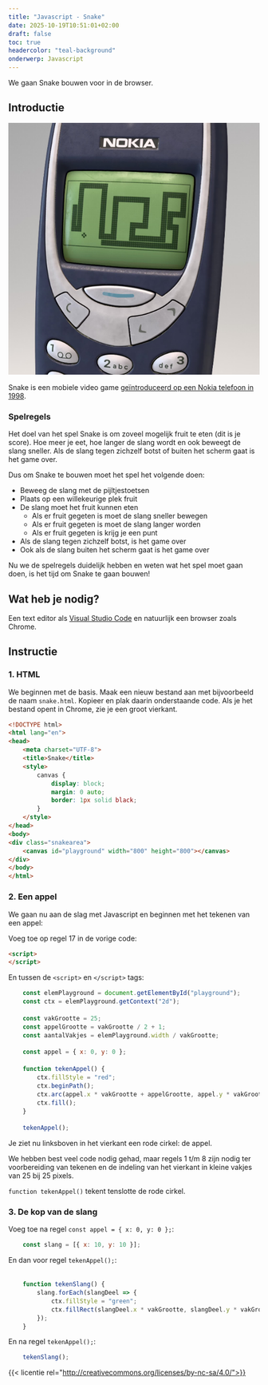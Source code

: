 ```yaml
---
title: "Javascript - Snake"
date: 2025-10-19T10:51:01+02:00
draft: false
toc: true
headercolor: "teal-background"
onderwerp: Javascript 
---
```


We gaan Snake bouwen voor in de browser.

<!--more-->

## Introductie

![Snake op een Nokia](nokia-snake.png)

Snake is een mobiele video game [geïntroduceerd op een Nokia telefoon in 1998](https://en.wikipedia.org/wiki/Snake_(1998_video_game)).

### Spelregels
Het doel van het spel Snake is om zoveel mogelijk fruit te eten (dit is je score).
Hoe meer je eet, hoe langer de slang wordt en ook beweegt de slang sneller.
Als de slang tegen zichzelf botst of buiten het scherm gaat is het game over.

Dus om Snake te bouwen moet het spel het volgende doen:

- Beweeg de slang met de pijltjestoetsen
- Plaats op een willekeurige plek fruit
- De slang moet het fruit kunnen eten
  - Als er fruit gegeten is moet de slang sneller bewegen
  - Als er fruit gegeten is moet de slang langer worden
  - Als er fruit gegeten is krijg je een punt
- Als de slang tegen zichzelf botst, is het game over
- Ook als de slang buiten het scherm gaat is het game over

Nu we de spelregels duidelijk hebben en weten wat het spel moet gaan doen, is het tijd om Snake te gaan bouwen!

## Wat heb je nodig?

Een text editor als [Visual Studio Code](https://code.visualstudio.com/) en natuurlijk een browser zoals Chrome.

## Instructie

### 1. HTML

We beginnen met de basis. Maak een nieuw bestand aan met bijvoorbeeld de naam `snake.html`. Kopieer en plak daarin
onderstaande code. Als je het bestand opent in Chrome, zie je een groot vierkant.

```html
<!DOCTYPE html>
<html lang="en">
<head>
    <meta charset="UTF-8">
    <title>Snake</title>
    <style>
        canvas {
            display: block;
            margin: 0 auto;
            border: 1px solid black;
        }
    </style>
</head>
<body>
<div class="snakearea">
    <canvas id="playground" width="800" height="800"></canvas>
</div>
</body>
</html>
```

### 2. Een appel

We gaan nu aan de slag met Javascript en beginnen met het tekenen van een appel:

Voeg toe op regel 17 in de vorige code:
```html
<script>
</script>
```
En tussen de `<script>` en `</script>` tags:

```javascript
    const elemPlayground = document.getElementById("playground");
    const ctx = elemPlayground.getContext("2d");

    const vakGrootte = 25;
    const appelGrootte = vakGrootte / 2 + 1;
    const aantalVakjes = elemPlayground.width / vakGrootte;

    const appel = { x: 0, y: 0 };

    function tekenAppel() {
        ctx.fillStyle = "red";
        ctx.beginPath();
        ctx.arc(appel.x * vakGrootte + appelGrootte, appel.y * vakGrootte + appelGrootte, appelGrootte, 0, 2 * Math.PI);
        ctx.fill();
    }

    tekenAppel();
```
Je ziet nu linksboven in het vierkant een rode cirkel: de appel.

We hebben best veel code nodig gehad, maar regels 1 t/m 8 zijn nodig ter voorbereiding van tekenen en de indeling van het vierkant
in kleine vakjes van 25 bij 25 pixels.

`function tekenAppel()` tekent tenslotte de rode cirkel.

### 3. De kop van de slang

Voeg toe na regel `const appel = { x: 0, y: 0 };`:

```javascript
    const slang = [{ x: 10, y: 10 }];
```

En dan voor regel `tekenAppel();`:

```javascript

    function tekenSlang() {
        slang.forEach(slangDeel => {
            ctx.fillStyle = "green";
            ctx.fillRect(slangDeel.x * vakGrootte, slangDeel.y * vakGrootte, vakGrootte - 1, vakGrootte - 1);
        });
    }

```
En na regel `tekenAppel();`:

```javascript
    tekenSlang();
```
{{< licentie rel="http://creativecommons.org/licenses/by-nc-sa/4.0/">}}
